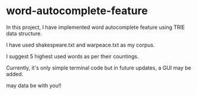 # word-autocomplete-feature

In this project, I have implemented word autocomplete feature using TRIE data structure.

I have used shakespeare.txt and warpeace.txt as my corpus.

I suggest 5 highest used words as per their countings.

Currently, it's only simple terminal code but in future updates, a GUI may be added.

may data be with you!!
